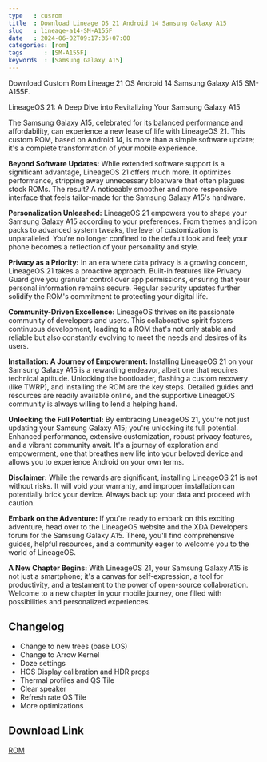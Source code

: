 ```yaml
---
type   : cusrom
title  : Download Lineage OS 21 Android 14 Samsung Galaxy A15
slug   : lineage-a14-SM-A155F
date   : 2024-06-02T09:17:35+07:00
categories: [rom]
tags      : [SM-A155F]
keywords  : [Samsung Galaxy A15]
---
```


Download Custom Rom Lineage 21 OS Android 14 Samsung Galaxy A15 SM-A155F.

LineageOS 21: A Deep Dive into Revitalizing Your Samsung Galaxy A15

The Samsung Galaxy A15, celebrated for its balanced performance and affordability, can experience a new lease of life with LineageOS 21. This custom ROM, based on Android 14, is more than a simple software update; it's a complete transformation of your mobile experience.

**Beyond Software Updates:** While extended software support is a significant advantage, LineageOS 21 offers much more. It optimizes performance, stripping away unnecessary bloatware that often plagues stock ROMs. The result? A noticeably smoother and more responsive interface that feels tailor-made for the Samsung Galaxy A15's hardware.

**Personalization Unleashed:** LineageOS 21 empowers you to shape your Samsung Galaxy A15 according to your preferences. From themes and icon packs to advanced system tweaks, the level of customization is unparalleled. You're no longer confined to the default look and feel; your phone becomes a reflection of your personality and style.

**Privacy as a Priority:** In an era where data privacy is a growing concern, LineageOS 21 takes a proactive approach. Built-in features like Privacy Guard give you granular control over app permissions, ensuring that your personal information remains secure. Regular security updates further solidify the ROM's commitment to protecting your digital life.

**Community-Driven Excellence:** LineageOS thrives on its passionate community of developers and users. This collaborative spirit fosters continuous development, leading to a ROM that's not only stable and reliable but also constantly evolving to meet the needs and desires of its users.

**Installation: A Journey of Empowerment:** Installing LineageOS 21 on your Samsung Galaxy A15 is a rewarding endeavor, albeit one that requires technical aptitude. Unlocking the bootloader, flashing a custom recovery (like TWRP), and installing the ROM are the key steps. Detailed guides and resources are readily available online, and the supportive LineageOS community is always willing to lend a helping hand.

**Unlocking the Full Potential:** By embracing LineageOS 21, you're not just updating your Samsung Galaxy A15; you're unlocking its full potential. Enhanced performance, extensive customization, robust privacy features, and a vibrant community await. It's a journey of exploration and empowerment, one that breathes new life into your beloved device and allows you to experience Android on your own terms.

**Disclaimer:** While the rewards are significant, installing LineageOS 21 is not without risks. It will void your warranty, and improper installation can potentially brick your device. Always back up your data and proceed with caution.

**Embark on the Adventure:** If you're ready to embark on this exciting adventure, head over to the LineageOS website and the XDA Developers forum for the Samsung Galaxy A15. There, you'll find comprehensive guides, helpful resources, and a community eager to welcome you to the world of LineageOS.

**A New Chapter Begins:** With LineageOS 21, your Samsung Galaxy A15 is not just a smartphone; it's a canvas for self-expression, a tool for productivity, and a testament to the power of open-source collaboration. Welcome to a new chapter in your mobile journey, one filled with possibilities and personalized experiences.

## Changelog
- Change to new trees (base LOS)
- Change to Arrow Kernel
- Doze settings
- HOS Display calibration and HDR props
- Thermal profiles and QS Tile
- Clear speaker
- Refresh rate QS Tile
- More optimizations

## Download Link
[ROM](/)


